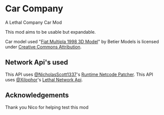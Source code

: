 # Car Company 
A Lethal Company Car Mod

This mod aims to be usable but expandable.

Car model used "[Fiat Multipla 1998 3D Model](https://skfb.ly/oxFWO)" by Betier Models is licensed under [Creative Commons Attribution](http://creativecommons.org/licenses/by/4.0/).

## Network Api's used

This API uses [@NicholasScott1337](https://github.com/NicholasScott1337)'s [Runtime Netcode Patcher](https://github.com/NicholasScott1337/RuntimeNetcodeRPCValidator).
This API uses [@Xilophor](https://github.com/Xilophor)'s [Lethal Network Api](https://github.com/Xilophor/LethalNetworkAPI).

## Acknowledgements

Thank you Nico for helping test this mod
